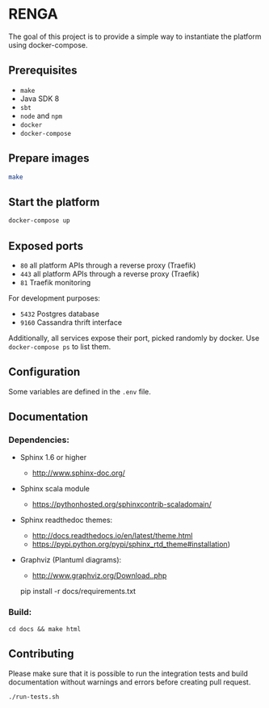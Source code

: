 <!-- # -*- coding: utf-8 -*-
#
# Copyright 2017 Swiss Data Science Center
#
# Licensed under the Apache License, Version 2.0 (the "License");
# you may not use this file except in compliance with the License.
# You may obtain a copy of the License at
#
#     http://www.apache.org/licenses/LICENSE-2.0
#
# Unless required by applicable law or agreed to in writing, software
# distributed under the License is distributed on an "AS IS" BASIS,
# WITHOUT WARRANTIES OR CONDITIONS OF ANY KIND, either express or implied.
# See the License for the specific language governing permissions and
# limitations under the License.
 -->

# RENGA

The goal of this project is to provide a simple way to
instantiate the platform using docker-compose.

## Prerequisites

- `make`
- Java SDK 8
- `sbt`
- `node` and `npm`
- `docker`
- `docker-compose`

## Prepare images

```bash
make
```

## Start the platform

```bash
docker-compose up
```

## Exposed ports

- `80` all platform APIs through a reverse proxy (Traefik)
- `443` all platform APIs through a reverse proxy (Traefik)
- `81` Traefik monitoring

For development purposes:
- `5432` Postgres database
- `9160` Cassandra thrift interface

Additionally, all services expose their port, picked randomly by docker.
Use `docker-compose ps` to list them.

## Configuration

Some variables are defined in the `.env` file.

##  Documentation

### Dependencies:

* Sphinx 1.6 or higher

    * http://www.sphinx-doc.org/

* Sphinx scala module

    * https://pythonhosted.org/sphinxcontrib-scaladomain/

* Sphinx readthedoc themes:

    * http://docs.readthedocs.io/en/latest/theme.html
    * https://pypi.python.org/pypi/sphinx_rtd_theme#installation)

* Graphviz (Plantuml diagrams):

    * http://www.graphviz.org/Download..php

    pip install -r docs/requirements.txt

### Build:

    cd docs && make html

## Contributing

Please make sure that it is possible to run the integration tests and build
documentation without warnings and errors before creating pull request.

    ./run-tests.sh
